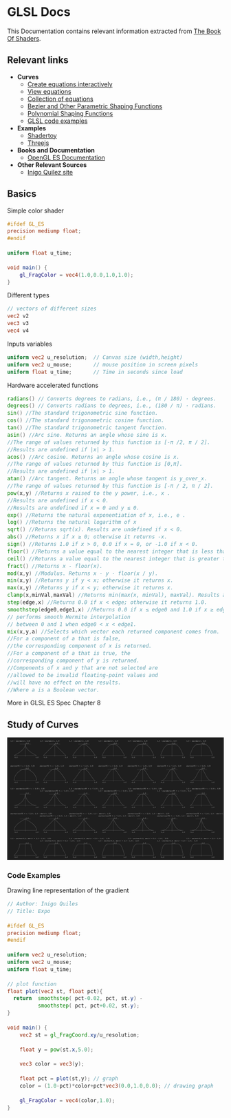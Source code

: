 # GLSL Docs

This Documentation contains relevant information extracted from [The Book Of Shaders](https://thebookofshaders.com). 

## Relevant links

* **Curves** 
	* [Create equations interactively](http://tobyschachman.com/Shadershop/editor/)
	* [View equations](https://graphtoy.com/)
	* [Collection of equations](https://www.iquilezles.org/www/articles/functions/functions.htm)
	* [Bezier and Other Parametric Shaping Functions](http://www.flong.com/archive/texts/code/shapers_bez)
	* [Polynomial Shaping Functions](http://www.flong.com/archive/texts/code/shapers_poly/)
	* [GLSL code examples](https://thebookofshaders.com/edit.php#06/easing.frag)
* **Examples**
	* [Shadertoy](https://www.shadertoy.com/)
	* [Threejs](https://threejs.org/)
* **Books and Documentation**
	* [OpenGL ES Documentation](https://www.khronos.org/registry/OpenGL/index_es.php#specs32)
* **Other Relevant  Sources**
	* [Inigo Quilez site](https://iquilezles.org/?utm_source=pocket_mylist)


## Basics

Simple color shader

```glsl
#ifdef GL_ES
precision mediump float;
#endif

uniform float u_time;

void main() {
	gl_FragColor = vec4(1.0,0.0,1.0,1.0);
}
```
Different types
```GLSL
// vectors of different sizes
vec2 v2
vec3 v3
vec4 v4
```

Inputs variables
```GLSL
uniform vec2 u_resolution;  // Canvas size (width,height)
uniform vec2 u_mouse;       // mouse position in screen pixels
uniform float u_time;       // Time in seconds since load
```
Hardware accelerated functions
```GLSL
radians() // Converts degrees to radians, i.e., (π / 180) · degrees.
degrees() // Converts radians to degrees, i.e., (180 / π) · radians.
sin() //The standard trigonometric sine function.
cos() //The standard trigonometric cosine function.
tan() //The standard trigonometric tangent function.
asin() //Arc sine. Returns an angle whose sine is x.
//The range of values returned by this function is [-π /2, π / 2].
//Results are undefined if |x| > 1.
acos() //Arc cosine. Returns an angle whose cosine is x.
//The range of values returned by this function is [0,π].
//Results are undefined if |x| > 1.
atan() //Arc tangent. Returns an angle whose tangent is y_over_x.
//The range of values returned by this function is [-π / 2, π / 2].
pow(x,y) //Returns x raised to the y power, i.e., x .
//Results are undefined if x < 0.
//Results are undefined if x = 0 and y ≤ 0.
exp() //Returns the natural exponentiation of x, i.e., e .
log() //Returns the natural logarithm of x
sqrt() //Returns sqrt(x). Results are undefined if x < 0.
abs() //Returns x if x ≥ 0; otherwise it returns -x.
sign() //Returns 1.0 if x > 0, 0.0 if x = 0, or -1.0 if x < 0.
floor() //Returns a value equal to the nearest integer that is less than or equal to x.
ceil() //Returns a value equal to the nearest integer that is greater than or equal to x.
fract() //Returns x - floor(x).
mod(x,y) //Modulus. Returns x - y · floor(x / y).
min(x,y) //Returns y if y < x; otherwise it returns x.
max(x,y) //Returns y if x < y; otherwise it returns x.
clamp(x,minVal,maxVal) //Returns min(max(x, minVal), maxVal). Results are undefined if minVal > maxVal.
step(edge,x) //Returns 0.0 if x < edge; otherwise it returns 1.0.
smoothstep(edge0,edge1,x) //Returns 0.0 if x ≤ edge0 and 1.0 if x ≥ edge1, and
// performs smooth Hermite interpolation
// between 0 and 1 when edge0 < x < edge1.
mix(x,y,a) //Selects which vector each returned component comes from.
//For a component of a that is false,
//the corresponding component of x is returned.
//For a component of a that is true, the
//corresponding component of y is returned.
//Components of x and y that are not selected are
//allowed to be invalid floating-point values and
//will have no effect on the results.
//Where a is a Boolean vector.
```
More in GLSL ES Spec Chapter 8 

## Study of Curves

![Example of curves](curves.png)











### Code Examples

Drawing line representation of the gradient
```GLSL
// Author: Inigo Quiles
// Title: Expo

#ifdef GL_ES
precision mediump float;
#endif

uniform vec2 u_resolution;
uniform vec2 u_mouse;
uniform float u_time;

// plot function
float plot(vec2 st, float pct){
  return  smoothstep( pct-0.02, pct, st.y) -
          smoothstep( pct, pct+0.02, st.y);
}

void main() {
    vec2 st = gl_FragCoord.xy/u_resolution;

    float y = pow(st.x,5.0);

    vec3 color = vec3(y);

    float pct = plot(st,y); // graph
    color = (1.0-pct)*color+pct*vec3(0.0,1.0,0.0); // drawing graph

    gl_FragColor = vec4(color,1.0);
}
```


